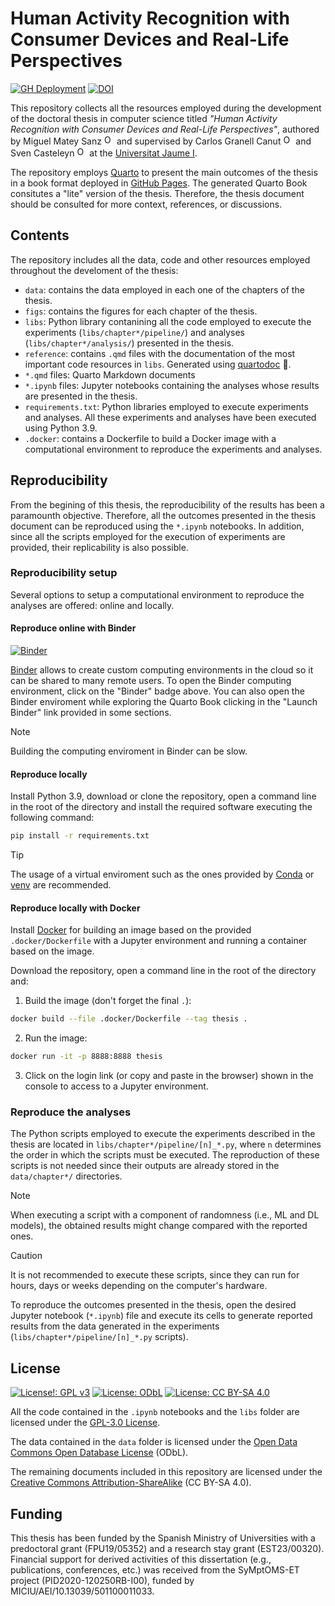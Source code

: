 # Human Activity Recognition with Consumer Devices and Real-Life Perspectives

[![GH Deployment](https://img.shields.io/badge/GitHub%20Pages-Deployment-green.svg)](https://matey97.github.io/thesis)
[![DOI](https://zenodo.org/badge/DOI/10.5281/zenodo.12799623.svg)](https://doi.org/10.5281/zenodo.12799623)


This repository collects all the resources employed during the development of the doctoral thesis in computer science titled *"Human Activity Recognition with Consumer Devices and Real-Life Perspectives"*, authored by 
Miguel Matey Sanz <a href="https://orcid.org/0000-0002-1189-5079"><img alt="ORCID logo" src="https://info.orcid.org/wp-content/uploads/2019/11/orcid_16x16.png" width="16" height="16"/></a>
and supervised by Carlos Granell Canut <a href="https://orcid.org/0000-0003-1004-9695"><img alt="ORCID logo" src="https://info.orcid.org/wp-content/uploads/2019/11/orcid_16x16.png" width="16" height="16"/></a>
and Sven Casteleyn <a href="https://orcid.org/0000-0003-0572-5716"><img alt="ORCID logo" src="https://info.orcid.org/wp-content/uploads/2019/11/orcid_16x16.png" width="16" height="16"/></a>
at the [Universitat Jaume I](www.uji.es).

The repository employs [Quarto](https://quarto.org) to present the main outcomes of the thesis in a book format deployed in [GitHub Pages](https://matey97.github.io/thesis). The generated Quarto Book consitutes a "lite" version of the thesis. Therefore, the thesis document should be consulted for more context, references, or discussions.

## Contents
The repository includes all the data, code and other resources employed throughout the develoment of the thesis:

- `data`: contains the data employed in each one of the chapters of the thesis.
- `figs`: contains the figures for each chapter of the thesis.
- `libs`: Python library contanining all the code employed to execute the experiments (`libs/chapter*/pipeline/`) and analyses (`libs/chapter*/analysis/`) presented in the thesis.
- `reference`: contains `.qmd` files with the documentation of the most important code resources in `libs`. Generated using [quartodoc](https://github.com/machow/quartodoc/) :rocket:.
- `*.qmd` files: Quarto Markdown documents
- `*.ipynb` files: Jupyter notebooks containing the analyses whose results are presented in the thesis.
- `requirements.txt`: Python libraries employed to execute experiments and analyses. All these experiments and analyses have been executed using Python 3.9.
- `.docker`: contains a Dockerfile to build a Docker image with a computational environment to reproduce the experiments and analyses.

## Reproducibility
From the begining of this thesis, the reproducibility of the results has been a paramounth objective. Therefore, all the outcomes presented in the thesis document can be reproduced using the `*.ipynb` notebooks. In addition, since all the scripts employed for the execution of experiments are provided, their replicability is also possible.

### Reproducibility setup
Several options to setup a computational environment to reproduce the analyses are offered: online and locally.

#### Reproduce online with Binder
[![Binder](https://mybinder.org/badge_logo.svg)](https://mybinder.org/v2/gh/matey97/thesis/HEAD)

[Binder](https://mybinder.readthedocs.io/en/latest/) allows to create custom computing environments in the cloud so it can be shared to many remote users.
To open the Binder computing environment, click on the "Binder" badge above. You can also open the Binder enviroment while exploring the Quarto Book clicking in the "Launch Binder" link provided in some sections.

> [!NOTE]
> Building the computing enviroment in Binder can be slow.

#### Reproduce locally
Install Python 3.9, download or clone the repository, open a command line in the root of the directory and install the required software executing the following command:

```bash
pip install -r requirements.txt
```

> [!TIP]
> The usage of a virtual enviroment such as the ones provided by [Conda](https://conda.io/projects/conda/en/latest/index.html) or [venv](https://docs.python.org/3/library/venv.html) are recommended.

#### Reproduce locally with Docker
Install [Docker](https://www.docker.com) for building an image based on the provided `.docker/Dockerfile` with a Jupyter environment and running a container based on the image.

Download the repository, open a command line in the root of the directory and:

1. Build the image (don't forget the final `.`):

```bash
docker build --file .docker/Dockerfile --tag thesis .
```

2. Run the image:

```bash
docker run -it -p 8888:8888 thesis
```

3. Click on the login link (or copy and paste in the browser) shown in the console to access to a Jupyter environment.

### Reproduce the analyses
The Python scripts employed to execute the experiments described in the thesis are located in `libs/chapter*/pipeline/[n]_*.py`, where `n` determines the order in which the scripts must be executed. The reproduction of these scripts is not needed since their outputs are already stored in the `data/chapter*/` directories.

> [!NOTE]
> When executing a script with a component of randomness (i.e., ML and DL models), the obtained results might change compared with the reported ones.

> [!CAUTION]
> It is not recommended to execute these scripts, since they can run for hours, days or weeks depending on the computer's hardware.

To reproduce the outcomes presented in the thesis, open the desired Jupyter notebook (`*.ipynb`) file and execute its cells to generate reported results from the data generated in the experiments (`libs/chapter*/pipeline/[n]_*.py` scripts).

## License

[![License!: GPL v3](https://img.shields.io/badge/Code%20License-GPLv3-blue.svg)](https://www.gnu.org/licenses/gpl-3.0) 
[![License: ODbL](https://img.shields.io/badge/Data%20License-ODbL-brightgreen.svg)](https://opendatacommons.org/licenses/odbl/) 
[![License: CC BY-SA 4.0](https://img.shields.io/badge/Documents%20License-CC_BY--SA_4.0-lightgrey.svg)](https://creativecommons.org/licenses/by-sa/4.0/)

All the code contained in the `.ipynb` notebooks and the `libs` folder are licensed under the [GPL-3.0 License](LICENSE).

The data contained in the `data` folder is licensed under the [Open Data Commons Open Database License](https://opendatacommons.org/licenses/odbl/1.0) (ODbL).

The remaining documents included in this repository are licensed under the [Creative Commons Attribution-ShareAlike](https://creativecommons.org/licenses/by-sa/4.0/) (CC BY-SA 4.0).

## Funding

This thesis has been funded by the Spanish Ministry of Universities with a predoctoral grant (FPU19/05352) and a research stay grant (EST23/00320). Financial support for derived activities of this dissertation (e.g., publications, conferences, etc.) was received from the SyMptOMS-ET project (PID2020-120250RB-I00), funded by MICIU/AEI/10.13039/501100011033.